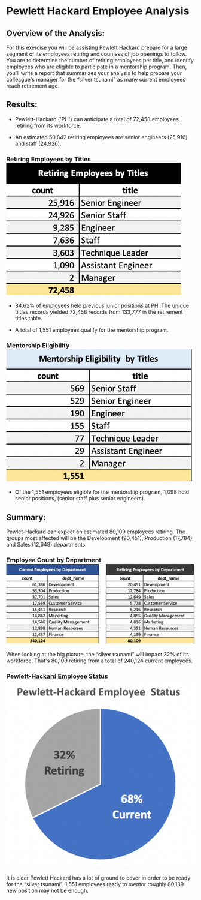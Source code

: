 # Pewlett Hackard Employee Analysis

## Overview of the Analysis:
For this exercise you will be assisting Pewlett Hackard prepare for a large segment of its employees retiring and counless of job openings to follow. You are to determine the number of retiring employees per title, and identify employees who are eligible to participate in a mentorship program. Then, you’ll write a report that summarizes your analysis to help prepare your colleague's manager for the “silver tsunami” as many current employees reach retirement age.



## Results: 
-  Pewlett-Hackard ('PH') can anticipate a total of 72,458 employees retiring from its workforce. 


-  An estimated 50,842 retiring employees are senior engineers (25,916) and staff (24,926).

### Retiring Employees by Titles  ![Retiring Employees by Titles](https://github.com/AQUINT01/Pewlett-Hackard-Analysis/blob/main/images/retiring_emp_titles.png)


-  84.62% of employees held previous junior positions at PH. The unique tiltles records yielded 72,458 records from 133,777 in the retirement titles table.


-  A total of 1,551 employees qualify for the mentorship program.

### Mentorship Eligibility  ![Mentorship Eligibility](https://github.com/AQUINT01/Pewlett-Hackard-Analysis/blob/main/images/mentorship_eligible_titles.png)


-  Of the 1,551 employees eligible for the mentorship program, 1,098 hold senior positions, (senior staff plus senior engineers).


## Summary: 
Pewlet-Hackard can expect an estimated 80,109 employees retiring.  The groups most affected will be the Development (20,451), Production (17,784), and Sales (12,649) departments.

### Employee Count by Department  ![Employee Count by Department](https://github.com/AQUINT01/Pewlett-Hackard-Analysis/blob/main/images/total_emp_dept.png)


When looking at the big picture,  the “silver tsunami” will impact 32% of its workforce. That's 80,109 retiring from a total of 240,124 current employees.

### Pewlett-Hackard Employee Status ![Pewlett-Hackard Employee Status](https://github.com/AQUINT01/Pewlett-Hackard-Analysis/blob/main/images/PH_emp_status_pieChart.png)


It is clear Pewlett Hackard has a  lot of ground to cover in order to be ready for the   “silver tsunami”.  1,551 employees ready to mentor roughly 80,109 new position may not be enough.
